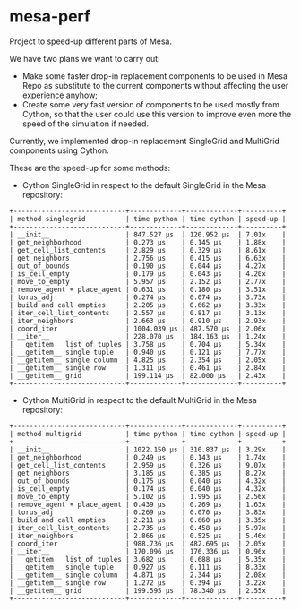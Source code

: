 # mesa-perf

Project to speed-up different parts of Mesa.

We have two plans we want to carry out:

- Make some faster drop-in replacement components to be used in Mesa Repo as substitute to the current components without affecting the user experience anyhow;
- Create some very fast version of components to be used mostly from Cython, so that the user could use this version to improve even more the speed of the simulation if needed.

Currently, we implemented drop-in replacement SingleGrid and MultiGrid components using Cython.

These are the speed-up for some methods:

- Cython SingleGrid in respect to the default SingleGrid in the Mesa repository:

```
+----------------------------+-------------+-------------+----------+
| method singlegrid          | time python | time cython | speed-up |
+----------------------------+-------------+-------------+----------+
| __init__                   | 847.527 μs  | 120.952 μs  | 7.01x    |
| get_neighborhood           | 0.273 μs    | 0.145 μs    | 1.88x    |
| get_cell_list_contents     | 2.829 μs    | 0.329 μs    | 8.61x    |
| get_neighbors              | 2.756 μs    | 0.415 μs    | 6.63x    |
| out_of_bounds              | 0.190 μs    | 0.044 μs    | 4.27x    |
| is_cell_empty              | 0.179 μs    | 0.043 μs    | 4.20x    |
| move_to_empty              | 5.957 μs    | 2.152 μs    | 2.77x    |
| remove_agent + place_agent | 0.631 μs    | 0.180 μs    | 3.51x    |
| torus_adj                  | 0.274 μs    | 0.074 μs    | 3.73x    |
| build and call empties     | 2.205 μs    | 0.662 μs    | 3.33x    |
| iter_cell_list_contents    | 2.557 μs    | 0.817 μs    | 3.13x    |
| iter_neighbors             | 2.663 μs    | 0.910 μs    | 2.93x    |
| coord_iter                 | 1004.039 μs | 487.570 μs  | 2.06x    |
| __iter__                   | 228.070 μs  | 184.163 μs  | 1.24x    |
| __getitem__ list of tuples | 3.758 μs    | 0.704 μs    | 5.34x    |
| __getitem__ single tuple   | 0.940 μs    | 0.121 μs    | 7.77x    |
| __getitem__ single column  | 4.825 μs    | 2.354 μs    | 2.05x    |
| __getitem__ single row     | 1.311 μs    | 0.461 μs    | 2.84x    |
| __getitem__ grid           | 199.114 μs  | 82.000 μs   | 2.43x    |
+----------------------------+-------------+-------------+----------+
```
- Cython MultiGrid in respect to the default MultiGrid in the Mesa repository:

```
+----------------------------+-------------+-------------+----------+
| method multigrid           | time python | time cython | speed-up |
+----------------------------+-------------+-------------+----------+
| __init__                   | 1022.150 μs | 310.837 μs  | 3.29x    |
| get_neighborhood           | 0.249 μs    | 0.143 μs    | 1.74x    |
| get_cell_list_contents     | 2.959 μs    | 0.326 μs    | 9.07x    |
| get_neighbors              | 3.185 μs    | 0.385 μs    | 8.27x    |
| out_of_bounds              | 0.175 μs    | 0.040 μs    | 4.32x    |
| is_cell_empty              | 0.174 μs    | 0.040 μs    | 4.32x    |
| move_to_empty              | 5.102 μs    | 1.995 μs    | 2.56x    |
| remove_agent + place_agent | 0.439 μs    | 0.269 μs    | 1.63x    |
| torus_adj                  | 0.269 μs    | 0.070 μs    | 3.83x    |
| build and call empties     | 2.211 μs    | 0.660 μs    | 3.35x    |
| iter_cell_list_contents    | 2.735 μs    | 0.458 μs    | 5.97x    |
| iter_neighbors             | 2.866 μs    | 0.525 μs    | 5.46x    |
| coord_iter                 | 988.736 μs  | 482.695 μs  | 2.05x    |
| __iter__                   | 170.096 μs  | 176.336 μs  | 0.96x    |
| __getitem__ list of tuples | 3.682 μs    | 0.688 μs    | 5.35x    |
| __getitem__ single tuple   | 0.927 μs    | 0.111 μs    | 8.33x    |
| __getitem__ single column  | 4.871 μs    | 2.344 μs    | 2.08x    |
| __getitem__ single row     | 1.272 μs    | 0.394 μs    | 3.22x    |
| __getitem__ grid           | 199.595 μs  | 78.340 μs   | 2.55x    |
+----------------------------+-------------+-------------+----------+
```
